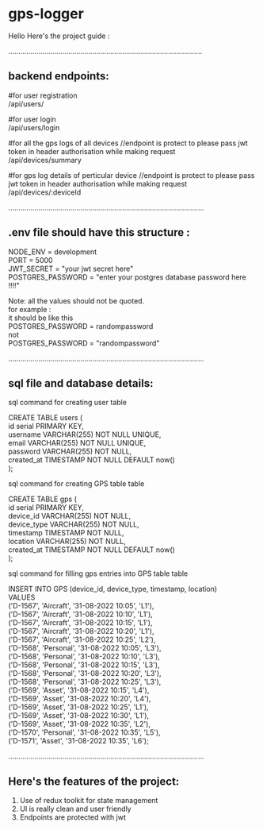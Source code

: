 # gps-logger

Hello  Here's the project guide :

.................................................................................................

## backend endpoints:


#for user registration </br>
/api/users/      

#for user login </br>
/api/users/login  


#for all the gps logs of all devices   //endpoint is protect to please pass jwt token in header authorisation while making request </br>
/api/devices/summary         



#for gps log details of perticular device //endpoint is protect to please pass jwt token in header authorisation while making request </br>
/api/devices/:deviceId    


..................................................................................................


## .env file should have this structure :

NODE_ENV = development </br>
PORT = 5000 </br>
JWT_SECRET = "your jwt secret here"   </br>
POSTGRES_PASSWORD = "enter your postgres database password here !!!!"</br>

Note: all the values should not be quoted.</br>
for example : </br>
it should be like this </br>
POSTGRES_PASSWORD = randompassword  </br>
not  </br>
POSTGRES_PASSWORD = "randompassword"  </br>





..................................................................................................


## sql file and database details:

sql command for creating user table</br>

 CREATE TABLE users ( </br>
  id serial PRIMARY KEY, </br>
  username VARCHAR(255) NOT NULL UNIQUE, </br>
  email VARCHAR(255) NOT NULL UNIQUE, </br>
  password VARCHAR(255) NOT NULL, </br>
  created_at TIMESTAMP NOT NULL DEFAULT now() </br>
 ); </br>


 sql command for creating GPS table table  </br>

CREATE TABLE gps ( </br>
  id serial PRIMARY KEY, </br> 
  device_id VARCHAR(255) NOT NULL, </br>
  device_type VARCHAR(255) NOT NULL, </br>
  timestamp TIMESTAMP NOT NULL, </br>
  location VARCHAR(255) NOT NULL, </br>
  created_at TIMESTAMP NOT NULL DEFAULT now() </br>
); </br>


 sql command for filling  gps entries into GPS table table  </br>

INSERT INTO GPS (device_id, device_type, timestamp, location) </br>
VALUES  </br>
('D-1567', 'Aircraft', '31-08-2022 10:05', 'L1'), </br>
('D-1567', 'Aircraft', '31-08-2022 10:10', 'L1'), </br>
('D-1567', 'Aircraft', '31-08-2022 10:15', 'L1'), </br>
('D-1567', 'Aircraft', '31-08-2022 10:20', 'L1'), </br>
('D-1567', 'Aircraft', '31-08-2022 10:25', 'L2'), </br>
('D-1568', 'Personal', '31-08-2022 10:05', 'L3'), </br>
('D-1568', 'Personal', '31-08-2022 10:10', 'L3'), </br>
('D-1568', 'Personal', '31-08-2022 10:15', 'L3'), </br>
('D-1568', 'Personal', '31-08-2022 10:20', 'L3'), </br>
('D-1568', 'Personal', '31-08-2022 10:25', 'L3'), </br>
('D-1569', 'Asset', '31-08-2022 10:15', 'L4'), </br>
('D-1569', 'Asset', '31-08-2022 10:20', 'L4'), </br>
('D-1569', 'Asset', '31-08-2022 10:25', 'L1'), </br>
('D-1569', 'Asset', '31-08-2022 10:30', 'L1'), </br>
('D-1569', 'Asset', '31-08-2022 10:35', 'L2'), </br>
('D-1570', 'Personal', '31-08-2022 10:35', 'L5'), </br>
('D-1571', 'Asset', '31-08-2022 10:35', 'L6'); </br>




..................................................................................................




## Here's the features of the project:</br>

1. Use of redux toolkit for state management </br>
2. UI is really clean and user friendly </br>
3. Endpoints are protected with jwt  </br>




